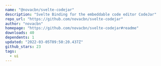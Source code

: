 ```yaml
---
name: "@novacbn/svelte-codejar"
description: "Svelte Binding for the embeddable code editor CodeJar"
repo_url: "https://github.com/novacbn/svelte-codejar"
author: "novacbn"
homepage: "https://github.com/novacbn/svelte-codejar#readme"
downloads: 40
dependents: 1
updated: "2022-03-05T09:50:20.437Z"
github_stars: 23
tags: 
  - ui
---
```

